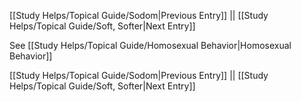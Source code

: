 [[Study Helps/Topical Guide/Sodom|Previous Entry]]  ||  [[Study Helps/Topical Guide/Soft, Softer|Next Entry]]

 See [[Study Helps/Topical Guide/Homosexual Behavior|Homosexual Behavior]]

[[Study Helps/Topical Guide/Sodom|Previous Entry]]  ||  [[Study Helps/Topical Guide/Soft, Softer|Next Entry]]